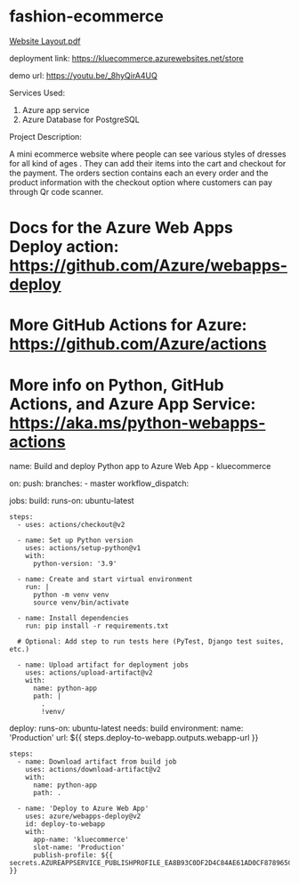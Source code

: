 # fashion-ecommerce
[Website Layout.pdf](https://github.com/Jayavarapu-Harshitha/fashion-ecommerce/files/8812414/Website.Layout.pdf)

deployment link:
https://kluecommerce.azurewebsites.net/store

demo url:
https://youtu.be/_8hyQirA4UQ

Services Used:
1. Azure app service
2. Azure Database for PostgreSQL

Project Description:

A mini ecommerce website where people can see various styles of dresses for all kind of ages . They can add their items into the cart and checkout for the payment. The orders section contains each an every order and the product information with the checkout option where customers can pay through Qr code scanner.

# Docs for the Azure Web Apps Deploy action: https://github.com/Azure/webapps-deploy
# More GitHub Actions for Azure: https://github.com/Azure/actions
# More info on Python, GitHub Actions, and Azure App Service: https://aka.ms/python-webapps-actions

name: Build and deploy Python app to Azure Web App - kluecommerce

on:
  push:
    branches:
      - master
  workflow_dispatch:

jobs:
  build:
    runs-on: ubuntu-latest

    steps:
      - uses: actions/checkout@v2

      - name: Set up Python version
        uses: actions/setup-python@v1
        with:
          python-version: '3.9'

      - name: Create and start virtual environment
        run: |
          python -m venv venv
          source venv/bin/activate
      
      - name: Install dependencies
        run: pip install -r requirements.txt
        
      # Optional: Add step to run tests here (PyTest, Django test suites, etc.)
      
      - name: Upload artifact for deployment jobs
        uses: actions/upload-artifact@v2
        with:
          name: python-app
          path: |
            . 
            !venv/

  deploy:
    runs-on: ubuntu-latest
    needs: build
    environment:
      name: 'Production'
      url: ${{ steps.deploy-to-webapp.outputs.webapp-url }}

    steps:
      - name: Download artifact from build job
        uses: actions/download-artifact@v2
        with:
          name: python-app
          path: .
          
      - name: 'Deploy to Azure Web App'
        uses: azure/webapps-deploy@v2
        id: deploy-to-webapp
        with:
          app-name: 'kluecommerce'
          slot-name: 'Production'
          publish-profile: ${{ secrets.AZUREAPPSERVICE_PUBLISHPROFILE_EA8B93C0DF2D4C84AE61AD0CF878965C }}
